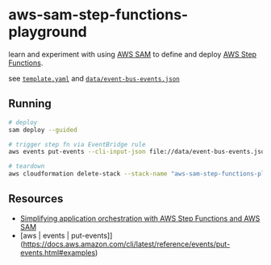 # aws-sam-step-functions-playground

learn and experiment with using [AWS SAM](https://aws.amazon.com/serverless/sam/) to define and deploy [AWS Step Functions](https://aws.amazon.com/step-functions/).

see [`template.yaml`](template.yaml) and [`data/event-bus-events.json`](data/event-bus-events.json)

## Running

```sh
# deploy
sam deploy --guided

# trigger step fn via EventBridge rule
aws events put-events --cli-input-json file://data/event-bus-events.json

# teardown
aws cloudformation delete-stack --stack-name "aws-sam-step-functions-playground" --region "us-east-1"
```

## Resources

* [Simplifying application orchestration with AWS Step Functions and AWS SAM](https://aws.amazon.com/blogs/compute/simplifying-application-orchestration-with-aws-step-functions-and-aws-sam/)
* [aws | events | put-events]](https://docs.aws.amazon.com/cli/latest/reference/events/put-events.html#examples)